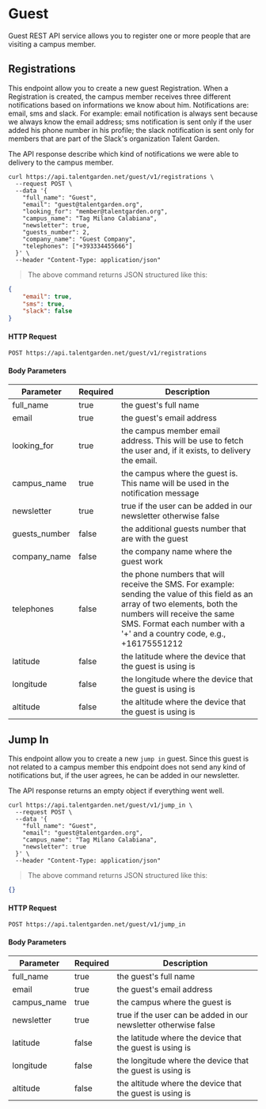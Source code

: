 # Guest
Guest REST API service allows you to register one or more people that are visiting a campus member.

## Registrations
This endpoint allow you to create a new guest Registration.
When a Registration is created, the campus member receives three different notifications based on informations we know about him.
Notifications are: email, sms and slack.
For example: email notification is always sent because we always know the email address; sms notification is sent only if the user added his phone number in his profile; the slack notification is sent only for members that are part of the Slack's organization Talent Garden.

The API response describe which kind of notifications we were able to delivery to the campus member.

```shell
curl https://api.talentgarden.net/guest/v1/registrations \
  --request POST \
  --data '{
    "full_name": "Guest",
    "email": "guest@talentgarden.org",
    "looking_for": "member@talentgarden.org",
    "campus_name": "Tag Milano Calabiana",
    "newsletter": true,
    "guests_number": 2,
    "company_name": "Guest Company",
    "telephones": ["+393334455666"]
  }' \
  --header "Content-Type: application/json"
```

> The above command returns JSON structured like this:

```json
{
	"email": true,
	"sms": true,
	"slack": false
}
```

#### HTTP Request

`POST https://api.talentgarden.net/guest/v1/registrations`

#### Body Parameters

Parameter | Required | Description
--------- | ------- | -----------
full_name | true | the guest's full name
email | true | the guest's email address
looking_for | true | the campus member email address. This will be use to fetch the user and, if it exists, to delivery the email.
campus_name | true | the campus where the guest is. This name will be used in the notification message
newsletter | true | true if the user can be added in our newsletter otherwise false
guests_number | false | the additional guests number that are with the guest
company_name | false | the company name where the guest work
telephones | false | the phone numbers that will receive the SMS. For example: sending the value of this field as an array of two elements, both the numbers will receive the same SMS. Format each number with a '+' and a country code, e.g., +16175551212
latitude | false | the latitude where the device that the guest is using is
longitude | false | the longitude where the device that the guest is using is
altitude | false | the altitude where the device that the guest is using is

## Jump In
This endpoint allow you to create a new `jump in` guest.
Since this guest is not related to a campus member this endpoint does not send any kind of notifications but, if the user agrees, he can be added in our newsletter.

The API response returns an empty object if everything went well.

```shell
curl https://api.talentgarden.net/guest/v1/jump_in \
  --request POST \
  --data '{
    "full_name": "Guest",
    "email": "guest@talentgarden.org",
    "campus_name": "Tag Milano Calabiana",
    "newsletter": true
  }' \
  --header "Content-Type: application/json"
```

> The above command returns JSON structured like this:

```json
{}
```

#### HTTP Request

`POST https://api.talentgarden.net/guest/v1/jump_in`

#### Body Parameters

Parameter | Required | Description
--------- | ------- | -----------
full_name | true | the guest's full name
email | true | the guest's email address
campus_name | true | the campus where the guest is
newsletter | true | true if the user can be added in our newsletter otherwise false
latitude | false | the latitude where the device that the guest is using is
longitude | false | the longitude where the device that the guest is using is
altitude | false | the altitude where the device that the guest is using is
